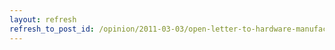 ```yaml
---
layout: refresh
refresh_to_post_id: /opinion/2011-03-03/open-letter-to-hardware-manufacturers.html
---
```

